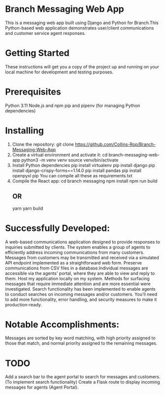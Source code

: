 # Branch Messaging Web App
 This is a messaging web app built using Django and Python for Branch.This Python-based web application demonstrates user/client communications and customer service agent responses. 
# Getting Started
These instructions will get you a copy of the project up and running on your local machine for development and testing purposes.

# Prerequisites
 Python 3.11
 Node.js and npm
 pip and pipenv (for managing Python dependencies)
 # Installing
1. Clone the repository:
git clone https://github.com/Collins-Rop/Branch-Messaging-Web-App
2. Create a virtual environment and activate it:
cd branch-messaging-web-app
python3 -m venv venv
source venv/bin/activate
3. Install Python dependencies
pip install virtualenv
 pip install django
 pip install django-crispy-forms==1.14.0
 pip install pandas
 pip install openpyxl pip
You can compile all these as requirements.txt
5. Compile the React app:
   cd branch messaging
   npm install
   npm run build
   ## OR
   yarn
   yarn build
# Successfully Developed: 
 A web-based communications application designed to provide responses to inquiries submitted by clients. The system enables a group of agents to efficiently address incoming communications from many customers.
  Messages from customers may be transmitted and received via a simulated API endpoint implemented as a straightforward web form.
  Preserve communications from CSV files in a database.Individual messages are accessible via the agents' portal, where they are able to view and reply to them.
  Host my application locally on my system.
  Methods for surfacing messages that require immediate attention and are more essential were investigated.
  Search functionality has been implemented to enable agents to conduct searches on incoming messages and/or customers.
  You'll need to add more functionality, error handling, and security measures to make it production-ready.
# Notable Accomplishments:
  Messages are sorted by key word matching, with high priority assigned to those that match, and normal priority assigned to the remaining messages.

# TODO
  Add a search bar to the agent portal to search for messages and customers. (To implement search functionality)
  Create a Flask route to display incoming messages for agents (Agent Portal).
